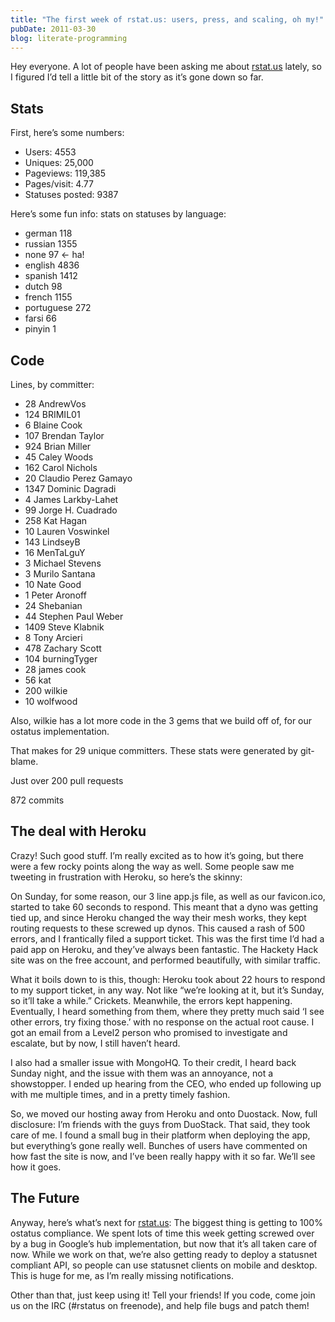 ```yaml
---
title: "The first week of rstat.us: users, press, and scaling, oh my!"
pubDate: 2011-03-30
blog: literate-programming
---
```



Hey everyone. A lot of people have been asking me about [rstat.us](http://rstat.us/) lately, so I figured I’d tell a little bit of the story as it’s gone down so far.

## Stats

First, here’s some numbers:

- Users: 4553
- Uniques: 25,000
- Pageviews: 119,385
- Pages/visit: 4.77
- Statuses posted: 9387

Here’s some fun info: stats on statuses by language:

- german 118
- russian 1355
- none 97 <- ha!
- english 4836
- spanish 1412
- dutch 98
- french 1155
- portuguese 272
- farsi 66
- pinyin 1

## Code

Lines, by committer:

- 28 AndrewVos
- 124 BRIMIL01
- 6 Blaine Cook
- 107 Brendan Taylor
- 924 Brian Miller
- 45 Caley Woods
- 162 Carol Nichols
- 20 Claudio Perez Gamayo
- 1347 Dominic Dagradi
- 4 James Larkby-Lahet
- 99 Jorge H. Cuadrado
- 258 Kat Hagan
- 10 Lauren Voswinkel
- 143 LindseyB
- 16 MenTaLguY
- 3 Michael Stevens
- 3 Murilo Santana
- 10 Nate Good
- 1 Peter Aronoff
- 24 Shebanian
- 44 Stephen Paul Weber
- 1409 Steve Klabnik
- 8 Tony Arcieri
- 478 Zachary Scott
- 104 burningTyger
- 28 james cook
- 56 kat
- 200 wilkie
- 10 wolfwood

Also, wilkie has a lot more code in the 3 gems that we build off of, for our ostatus implementation.

That makes for 29 unique committers. These stats were generated by git-blame.

Just over 200 pull requests

872 commits

## The deal with Heroku

Crazy! Such good stuff. I’m really excited as to how it’s going, but there were a few rocky points along the way as well. Some people saw me tweeting in frustration with Heroku, so here’s the skinny:

On Sunday, for some reason, our 3 line app.js file, as well as our favicon.ico, started to take 60 seconds to respond. This meant that a dyno was getting tied up, and since Heroku changed the way their mesh works, they kept routing requests to these screwed up dynos. This caused a rash of 500 errors, and I frantically filed a support ticket. This was the first time I’d had a paid app on Heroku, and they’ve always been fantastic. The Hackety Hack site was on the free account, and performed beautifully, with similar traffic.

What it boils down to is this, though: Heroku took about 22 hours to respond to my support ticket, in any way. Not like “we’re looking at it, but it’s Sunday, so it’ll take a while.” Crickets. Meanwhile, the errors kept happening. Eventually, I heard something from them, where they pretty much said ‘I see other errors, try fixing those.’ with no response on the actual root cause. I got an email from a Level2 person who promised to investigate and escalate, but by now, I still haven’t heard.

I also had a smaller issue with MongoHQ. To their credit, I heard back Sunday night, and the issue with them was an annoyance, not a showstopper. I ended up hearing from the CEO, who ended up following up with me multiple times, and in a pretty timely fashion.

So, we moved our hosting away from Heroku and onto Duostack. Now, full disclosure: I’m friends with the guys from DuoStack. That said, they took care of me. I found a small bug in their platform when deploying the app, but everything’s gone really well. Bunches of users have commented on how fast the site is now, and I’ve been really happy with it so far. We’ll see how it goes.

## The Future

Anyway, here’s what’s next for [rstat.us](http://rstat.us/): The biggest thing is getting to 100% ostatus compliance. We spent lots of time this week getting screwed over by a bug in Google’s hub implementation, but now that it’s all taken care of now. While we work on that, we’re also getting ready to deploy a statusnet compliant API, so people can use statusnet clients on mobile and desktop. This is huge for me, as I’m really missing notifications.

Other than that, just keep using it! Tell your friends! If you code, come join us on the IRC (#rstatus on freenode), and help file bugs and patch them!
